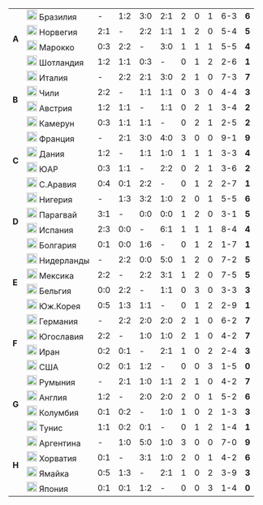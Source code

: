 <!--2021-09-26 11:58:04-->
<table class="g">
<tr><td rowspan=4><b> A</b></td><td class=col><img width="20px" src="/posts/ЧМ и ЧЕ по футболу/br.svg"> Бразилия</td><td>-</td><td>1:2</td><td>3:0</td><td>2:1</td><td>2</td><td>0</td><td>1</td><td>6-3</td><td><b>6</b></td></tr>
<tr><td class=col><img width="20px" src="/posts/ЧМ и ЧЕ по футболу/no.svg"> Норвегия</td><td>2:1</td><td>-</td><td>2:2</td><td>1:1</td><td>1</td><td>2</td><td>0</td><td>5-4</td><td><b>5</b></td></tr>
<tr><td class=col><img width="20px" src="/posts/ЧМ и ЧЕ по футболу/ma.svg"> Марокко</td><td>0:3</td><td>2:2</td><td>-</td><td>3:0</td><td>1</td><td>1</td><td>1</td><td>5-5</td><td><b>4</b></td></tr>
<tr class=bb><td class=col><img width="20px" src="/posts/ЧМ и ЧЕ по футболу/gb-sct.svg"> Шотландия</td><td>1:2</td><td>1:1</td><td>0:3</td><td>-</td><td>0</td><td>1</td><td>2</td><td>2-6</td><td><b>1</b></td></tr>

<tr><td rowspan=4><b> B</b></td><td class=col><img width="20px" src="/posts/ЧМ и ЧЕ по футболу/it.svg"> Италия</td><td>-</td><td>2:2</td><td>2:1</td><td>3:0</td><td>2</td><td>1</td><td>0</td><td>7-3</td><td><b>7</b></td></tr>
<tr><td class=col><img width="20px" src="/posts/ЧМ и ЧЕ по футболу/cl.svg"> Чили</td><td>2:2</td><td>-</td><td>1:1</td><td>1:1</td><td>0</td><td>3</td><td>0</td><td>4-4</td><td><b>3</b></td></tr>
<tr><td class=col><img width="20px" src="/posts/ЧМ и ЧЕ по футболу/at.svg"> Австрия</td><td>1:2</td><td>1:1</td><td>-</td><td>1:1</td><td>0</td><td>2</td><td>1</td><td>3-4</td><td><b>2</b></td></tr>
<tr class=bb><td class=col><img width="20px" src="/posts/ЧМ и ЧЕ по футболу/cm.svg"> Камерун</td><td>0:3</td><td>1:1</td><td>1:1</td><td>-</td><td>0</td><td>2</td><td>1</td><td>2-5</td><td><b>2</b></td></tr>

<tr><td rowspan=4><b> C</b></td><td class=col><img width="20px" src="/posts/ЧМ и ЧЕ по футболу/fr.svg"> Франция</td><td>-</td><td>2:1</td><td>3:0</td><td>4:0</td><td>3</td><td>0</td><td>0</td><td>9-1</td><td><b>9</b></td></tr>
<tr><td class=col><img width="20px" src="/posts/ЧМ и ЧЕ по футболу/dk.svg"> Дания</td><td>1:2</td><td>-</td><td>1:1</td><td>1:0</td><td>1</td><td>1</td><td>1</td><td>3-3</td><td><b>4</b></td></tr>
<tr><td class=col><img width="20px" src="/posts/ЧМ и ЧЕ по футболу/za.svg"> ЮАР</td><td>0:3</td><td>1:1</td><td>-</td><td>2:2</td><td>0</td><td>2</td><td>1</td><td>3-6</td><td><b>2</b></td></tr>
<tr class=bb><td class=col><img width="20px" src="/posts/ЧМ и ЧЕ по футболу/sa.svg"> С.Аравия</td><td>0:4</td><td>0:1</td><td>2:2</td><td>-</td><td>0</td><td>1</td><td>2</td><td>2-7</td><td><b>1</b></td></tr>

<tr><td rowspan=4><b> D</b></td><td class=col><img width="20px" src="/posts/ЧМ и ЧЕ по футболу/ng.svg"> Нигерия</td><td>-</td><td>1:3</td><td>3:2</td><td>1:0</td><td>2</td><td>0</td><td>1</td><td>5-5</td><td><b>6</b></td></tr>
<tr><td class=col><img width="20px" src="/posts/ЧМ и ЧЕ по футболу/py.svg"> Парагвай</td><td>3:1</td><td>-</td><td>0:0</td><td>0:0</td><td>1</td><td>2</td><td>0</td><td>3-1</td><td><b>5</b></td></tr>
<tr><td class=col><img width="20px" src="/posts/ЧМ и ЧЕ по футболу/es.svg"> Испания</td><td>2:3</td><td>0:0</td><td>-</td><td>6:1</td><td>1</td><td>1</td><td>1</td><td>8-4</td><td><b>4</b></td></tr>
<tr class=bb><td class=col><img width="20px" src="/posts/ЧМ и ЧЕ по футболу/bg.svg"> Болгария</td><td>0:1</td><td>0:0</td><td>1:6</td><td>-</td><td>0</td><td>1</td><td>2</td><td>1-7</td><td><b>1</b></td></tr>

<tr><td rowspan=4><b> E</b></td><td class=col><img width="20px" src="/posts/ЧМ и ЧЕ по футболу/nl.svg"> Нидерланды</td><td>-</td><td>2:2</td><td>0:0</td><td>5:0</td><td>1</td><td>2</td><td>0</td><td>7-2</td><td><b>5</b></td></tr>
<tr><td class=col><img width="20px" src="/posts/ЧМ и ЧЕ по футболу/mx.svg"> Мексика</td><td>2:2</td><td>-</td><td>2:2</td><td>3:1</td><td>1</td><td>2</td><td>0</td><td>7-5</td><td><b>5</b></td></tr>
<tr><td class=col><img width="20px" src="/posts/ЧМ и ЧЕ по футболу/be.svg"> Бельгия</td><td>0:0</td><td>2:2</td><td>-</td><td>1:1</td><td>0</td><td>3</td><td>0</td><td>3-3</td><td><b>3</b></td></tr>
<tr class=bb><td class=col><img width="20px" src="/posts/ЧМ и ЧЕ по футболу/kr.svg"> Юж.Корея</td><td>0:5</td><td>1:3</td><td>1:1</td><td>-</td><td>0</td><td>1</td><td>2</td><td>2-9</td><td><b>1</b></td></tr>

<tr><td rowspan=4><b> F</b></td><td class=col><img width="20px" src="/posts/ЧМ и ЧЕ по футболу/de.svg"> Германия</td><td>-</td><td>2:2</td><td>2:0</td><td>2:0</td><td>2</td><td>1</td><td>0</td><td>6-2</td><td><b>7</b></td></tr>
<tr><td class=col><img width="20px" src="/posts/ЧМ и ЧЕ по футболу/ju.svg"> Югославия</td><td>2:2</td><td>-</td><td>1:0</td><td>1:0</td><td>2</td><td>1</td><td>0</td><td>4-2</td><td><b>7</b></td></tr>
<tr><td class=col><img width="20px" src="/posts/ЧМ и ЧЕ по футболу/ir.svg"> Иран </td><td>0:2</td><td>0:1</td><td>-</td><td>2:1</td><td>1</td><td>0</td><td>2</td><td>2-4</td><td><b>3</b></td></tr>
<tr class=bb><td class=col><img width="20px" src="/posts/ЧМ и ЧЕ по футболу/us.svg"> США </td><td>0:2</td><td>0:1</td><td>1:2</td><td>-</td><td>0</td><td>0</td><td>3</td><td>1-5</td><td><b>0</b></td></tr>

<tr><td rowspan=4><b> G</b></td><td class=col><img width="20px" src="/posts/ЧМ и ЧЕ по футболу/ro.svg"> Румыния </td><td>-</td><td>2:1</td><td>1:0</td><td>1:1</td><td>2</td><td>1</td><td>0</td><td>4-2</td><td><b>7</b></td></tr>
<tr><td class=col><img width="20px" src="/posts/ЧМ и ЧЕ по футболу/gb-eng.svg"> Англия </td><td>1:2</td><td>-</td><td>2:0</td><td>2:0</td><td>2</td><td>0</td><td>1</td><td>5-2</td><td><b>6</b></td></tr>
<tr><td class=col><img width="20px" src="/posts/ЧМ и ЧЕ по футболу/co.svg"> Колумбия </td><td>0:1</td><td>0:2</td><td>-</td><td>1:0</td><td>1</td><td>0</td><td>2</td><td>1-3</td><td><b>3</b></td></tr>
<tr class=bb><td class=col><img width="20px" src="/posts/ЧМ и ЧЕ по футболу/tn.svg"> Тунис </td><td>1:1</td><td>0:2</td><td>0:1</td><td>-</td><td>0</td><td>1</td><td>2</td><td>1-4</td><td><b>1</b></td></tr>

<tr><td rowspan=4><b> H</b></td><td class=col><img width="20px" src="/posts/ЧМ и ЧЕ по футболу/ar.svg"> Аргентина </td><td>-</td><td>1:0</td><td>5:0</td><td>1:0</td><td>3</td><td>0</td><td>0</td><td>7-0</td><td><b>9</b></td></tr>
<tr><td class=col><img width="20px" src="/posts/ЧМ и ЧЕ по футболу/hr.svg"> Хорватия </td><td>0:1</td><td>-</td><td>3:1</td><td>1:0</td><td>2</td><td>0</td><td>1</td><td>4-2</td><td><b>6</b></td></tr>
<tr><td class=col><img width="20px" src="/posts/ЧМ и ЧЕ по футболу/jm.svg"> Ямайка </td><td>0:5</td><td>1:3</td><td>-</td><td>2:1</td><td>1</td><td>0</td><td>2</td><td>3-9</td><td><b>3</b></td></tr>
<tr><td class=col><img width="20px" src="/posts/ЧМ и ЧЕ по футболу/tn.svg"> Япония </td><td>0:1</td><td>0:1</td><td>1:2</td><td>-</td><td>0</td><td>0</td><td>3</td><td>1-4</td><td><b>0</b></td></tr>
</table>

